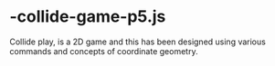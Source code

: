 # -collide-game-p5.js
Collide play, is a 2D game and this has been designed using various commands and concepts of coordinate geometry. 
